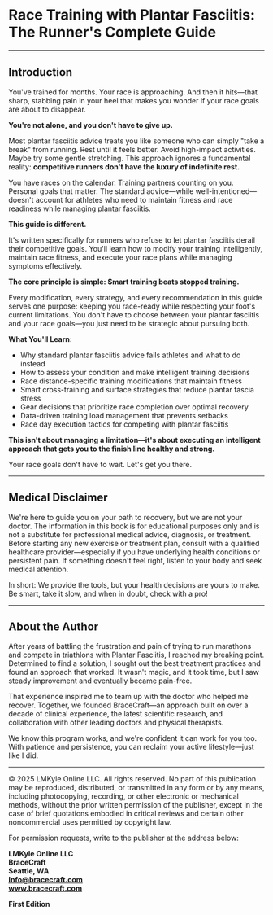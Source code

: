 # Race Training with Plantar Fasciitis: The Runner's Complete Guide

---

## Introduction

You've trained for months. Your race is approaching. And then it hits—that sharp, stabbing pain in your heel that makes you wonder if your race goals are about to disappear.

**You're not alone, and you don't have to give up.**

Most plantar fasciitis advice treats you like someone who can simply "take a break" from running. Rest until it feels better. Avoid high-impact activities. Maybe try some gentle stretching. This approach ignores a fundamental reality: **competitive runners don't have the luxury of indefinite rest.**

You have races on the calendar. Training partners counting on you. Personal goals that matter. The standard advice—while well-intentioned—doesn't account for athletes who need to maintain fitness and race readiness while managing plantar fasciitis.

**This guide is different.**

It's written specifically for runners who refuse to let plantar fasciitis derail their competitive goals. You'll learn how to modify your training intelligently, maintain race fitness, and execute your race plans while managing symptoms effectively.

**The core principle is simple: Smart training beats stopped training.**

Every modification, every strategy, and every recommendation in this guide serves one purpose: keeping you race-ready while respecting your foot's current limitations. You don't have to choose between your plantar fasciitis and your race goals—you just need to be strategic about pursuing both.

**What You'll Learn:**

- Why standard plantar fasciitis advice fails athletes and what to do instead
- How to assess your condition and make intelligent training decisions
- Race distance-specific training modifications that maintain fitness
- Smart cross-training and surface strategies that reduce plantar fascia stress
- Gear decisions that prioritize race completion over optimal recovery
- Data-driven training load management that prevents setbacks
- Race day execution tactics for competing with plantar fasciitis

**This isn't about managing a limitation—it's about executing an intelligent approach that gets you to the finish line healthy and strong.**

Your race goals don't have to wait. Let's get you there.

---

## Medical Disclaimer

We're here to guide you on your path to recovery, but we are not your doctor. The information in this book is for educational purposes only and is not a substitute for professional medical advice, diagnosis, or treatment. Before starting any new exercise or treatment plan, consult with a qualified healthcare provider—especially if you have underlying health conditions or persistent pain. If something doesn't feel right, listen to your body and seek medical attention.

In short: We provide the tools, but your health decisions are yours to make. Be smart, take it slow, and when in doubt, check with a pro!

---

## About the Author

After years of battling the frustration and pain of trying to run marathons and compete in triathlons with Plantar Fasciitis, I reached my breaking point. Determined to find a solution, I sought out the best treatment practices and found an approach that worked. It wasn't magic, and it took time, but I saw steady improvement and eventually became pain-free.

That experience inspired me to team up with the doctor who helped me recover. Together, we founded BraceCraft—an approach built on over a decade of clinical experience, the latest scientific research, and collaboration with other leading doctors and physical therapists.

We know this program works, and we're confident it can work for you too. With patience and persistence, you can reclaim your active lifestyle—just like I did.

---

© 2025 LMKyle Online LLC. All rights reserved. No part of this publication may be reproduced, distributed, or transmitted in any form or by any means, including photocopying, recording, or other electronic or mechanical methods, without the prior written permission of the publisher, except in the case of brief quotations embodied in critical reviews and certain other noncommercial uses permitted by copyright law.

For permission requests, write to the publisher at the address below:

**LMKyle Online LLC**  
**BraceCraft**  
**Seattle, WA**  
**Info@bracecraft.com**  
**www.bracecraft.com**

**First Edition**